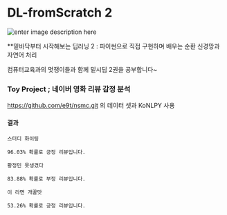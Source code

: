 
# DL-fromScratch 2


![enter image description here](https://image.yes24.com/goods/72173703/XL.png)


**밑바닥부터 시작해보는 딥러닝 2 : 파이썬으로 직접 구현하며 배우는 순환 신경망과 자연어 처리

컴퓨터교육과의 멋쟁이들과 함께 밑시딥 2권을 공부합니다~


### Toy Project ; 네이버 영화 리뷰 감정 분석

https://github.com/e9t/nsmc.git 의 데이터 셋과 KoNLPY 사용

#### 결과

``` 
스터디 화이팅
```
`96.03% 확률로 긍정 리뷰입니다.`

``` 
황정민 못생겼다
```
`83.88% 확률로 부정 리뷰입니다.`

``` 
이 라면 개꿀맛
```
`53.26% 확률로 긍정 리뷰입니다.`


